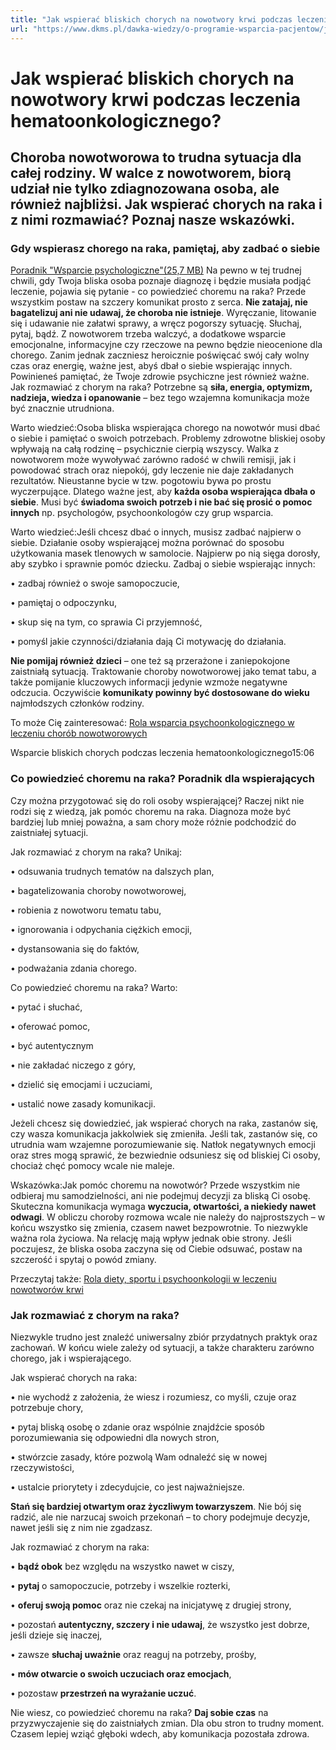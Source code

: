 ```yaml
---
title: "Jak wspierać bliskich chorych na nowotwory krwi podczas leczenia hematoonkologicznego?"
url: "https://www.dkms.pl/dawka-wiedzy/o-programie-wsparcia-pacjentow/jak-wspierac-bliskich-chorych-na-nowotwory-krwi-podczas-leczenia-hematoonkologicznego"
---
```


# Jak wspierać bliskich chorych na nowotwory krwi podczas leczenia hematoonkologicznego?

## Choroba nowotworowa to trudna sytuacja dla całej rodziny. W walce z nowotworem, biorą udział nie tylko zdiagnozowana osoba, ale również najbliżsi. Jak wspierać chorych na raka i z nimi rozmawiać? Poznaj nasze wskazówki.

### Gdy wspierasz chorego na raka, pamiętaj, aby zadbać o siebie


[Poradnik "Wsparcie psychologiczne"(25,7 MB)](https://assets-eu-01.kc-usercontent.com:443/bed48093-082e-0109-4b5f-7bdadab5eedd/fffb6880-90d1-47fc-8077-8f31b967abd9/poradnik%20psychologiczny%20WEB.pdf)
Na pewno w tej trudnej chwili, gdy Twoja bliska osoba poznaje diagnozę i będzie musiała podjąć leczenie, pojawia się pytanie \- co powiedzieć choremu na raka? Przede wszystkim postaw na szczery komunikat prosto z serca. **Nie zatajaj, nie bagatelizuj ani nie udawaj, że choroba nie istnieje**. Wyręczanie, litowanie się i udawanie nie załatwi sprawy, a wręcz pogorszy sytuację. Słuchaj, pytaj, bądź. Z nowotworem trzeba walczyć, a dodatkowe wsparcie emocjonalne, informacyjne czy rzeczowe na pewno będzie nieocenione dla chorego. Zanim jednak zaczniesz heroicznie poświęcać swój cały wolny czas oraz energię, ważne jest, abyś dbał o siebie wspierając innych. Powinieneś pamiętać, że Twoje zdrowie psychiczne jest również ważne. Jak rozmawiać z chorym na raka? Potrzebne są **siła, energia, optymizm, nadzieja, wiedza i opanowanie** – bez tego wzajemna komunikacja może być znacznie utrudniona.


Warto wiedzieć:Osoba bliska wspierająca chorego na nowotwór musi dbać o siebie i pamiętać o swoich potrzebach.
Problemy zdrowotne bliskiej osoby wpływają na całą rodzinę – psychicznie cierpią wszyscy. Walka z nowotworem może wywoływać zarówno radość w chwili remisji, jak i powodować strach oraz niepokój, gdy leczenie nie daje zakładanych rezultatów. Nieustanne bycie w tzw. pogotowiu bywa po prostu wyczerpujące. Dlatego ważne jest, aby **każda osoba wspierająca dbała o siebie**. Musi być **świadoma swoich potrzeb i nie bać się prosić o pomoc innych** np. psychologów, psychoonkologów czy grup wsparcia.


Warto wiedzieć:Jeśli chcesz dbać o innych, musisz zadbać najpierw o siebie. Działanie osoby wspierającej można porównać do sposobu użytkowania masek tlenowych w samolocie. Najpierw po nią sięga dorosły, aby szybko i sprawnie pomóc dziecku.
Zadbaj o siebie wspierając innych:


• zadbaj również o swoje samopoczucie,


• pamiętaj o odpoczynku,


• skup się na tym, co sprawia Ci przyjemność,


• pomyśl jakie czynności/działania dają Ci motywację do działania. 


**Nie pomijaj również dzieci** – one też są przerażone i zaniepokojone zaistniałą sytuacją. Traktowanie choroby nowotworowej jako temat tabu, a także pomijanie kluczowych informacji jedynie wzmoże negatywne odczucia. Oczywiście **komunikaty powinny być dostosowane do wieku** najmłodszych członków rodziny.


To może Cię zainteresować: [Rola wsparcia psychoonkologicznego w leczeniu chorób nowotworowych](/dawka-wiedzy/o-programie-wsparcia-pacjentow/rola-wsparcia-psychoonkologicznego-w-leczeniu-chorob-nowotworowych "Rola wsparcia psychoonkologicznego w leczeniu chorób nowotworowych")


Wsparcie bliskich chorych podczas leczenia hematoonkologicznego15:06
### Co powiedzieć choremu na raka? Poradnik dla wspierających


Czy można przygotować się do roli osoby wspierającej? Raczej nikt nie rodzi się z wiedzą, jak pomóc choremu na raka. Diagnoza może być bardziej lub mniej poważna, a sam chory może różnie podchodzić do zaistniałej sytuacji.


Jak rozmawiać z chorym na raka? Unikaj:


• odsuwania trudnych tematów na dalszych plan,


• bagatelizowania choroby nowotworowej,


• robienia z nowotworu tematu tabu,


• ignorowania i odpychania ciężkich emocji,


• dystansowania się do faktów,


• podważania zdania chorego.


Co powiedzieć choremu na raka? Warto:


• pytać i słuchać,


• oferować pomoc,


• być autentycznym


• nie zakładać niczego z góry,


• dzielić się emocjami i uczuciami,


• ustalić nowe zasady komunikacji.


Jeżeli chcesz się dowiedzieć, jak wspierać chorych na raka, zastanów się, czy wasza komunikacja jakkolwiek się zmieniła. Jeśli tak, zastanów się, co utrudnia wam wzajemne porozumiewanie się. Natłok negatywnych emocji oraz stres mogą sprawić, że bezwiednie odsuniesz się od bliskiej Ci osoby, chociaż chęć pomocy wcale nie maleje.


Wskazówka:Jak pomóc choremu na nowotwór? Przede wszystkim nie odbieraj mu samodzielności, ani nie podejmuj decyzji za bliską Ci osobę.
Skuteczna komunikacja wymaga **wyczucia, otwartości, a niekiedy nawet odwagi**. W obliczu choroby rozmowa wcale nie należy do najprostszych – w końcu wszystko się zmienia, czasem nawet bezpowrotnie. To niezwykle ważna rola życiowa. Na relację mają wpływ jednak obie strony. Jeśli poczujesz, że bliska osoba zaczyna się od Ciebie odsuwać, postaw na szczerość i spytaj o powód zmiany.


Przeczytaj także: [Rola diety, sportu i psychoonkologii w leczeniu nowotworów krwi](/dawka-wiedzy/o-programie-wsparcia-pacjentow/rola-diety-sportu-i-psychoonkologii-w-leczeniu-nowotworow-krwi "Rola diety, sportu i psychoonkologii w leczeniu nowotworów krwi")


### Jak rozmawiać z chorym na raka?


Niezwykle trudno jest znaleźć uniwersalny zbiór przydatnych praktyk oraz zachowań. W końcu wiele zależy od sytuacji, a także charakteru zarówno chorego, jak i wspierającego. 


Jak wspierać chorych na raka:


• nie wychodź z założenia, że wiesz i rozumiesz, co myśli, czuje oraz potrzebuje chory,


• pytaj bliską osobę o zdanie oraz wspólnie znajdźcie sposób porozumiewania się odpowiedni dla nowych stron,


• stwórzcie zasady, które pozwolą Wam odnaleźć się w nowej rzeczywistości,


• ustalcie priorytety i zdecydujcie, co jest najważniejsze. 


**Stań się bardziej otwartym oraz życzliwym towarzyszem**. Nie bój się radzić, ale nie narzucaj swoich przekonań – to chory podejmuje decyzje, nawet jeśli się z nim nie zgadzasz.


Jak rozmawiać z chorym na raka:


• **bądź obok** bez względu na wszystko nawet w ciszy,


• **pytaj** o samopoczucie, potrzeby i wszelkie rozterki,


• **oferuj swoją pomoc** oraz nie czekaj na inicjatywę z drugiej strony,


• pozostań **autentyczny, szczery i nie udawaj**, że wszystko jest dobrze, jeśli dzieje się inaczej,


• zawsze **słuchaj uważnie** oraz reaguj na potrzeby, prośby,


• **mów otwarcie o swoich uczuciach oraz emocjach**,


• pozostaw **przestrzeń na wyrażanie uczuć**.


Nie wiesz, co powiedzieć choremu na raka? **Daj sobie czas** na przyzwyczajenie się do zaistniałych zmian. Dla obu stron to trudny moment. Czasem lepiej wziąć głęboki wdech, aby komunikacja pozostała zdrowa.


